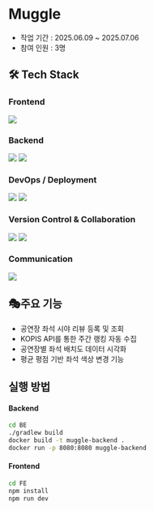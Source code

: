 # Muggle
+ 작업 기간 : 2025.06.09 ~ 2025.07.06
+ 참여 인원 : 3명
## 🛠️ Tech Stack

### Frontend
<img src="https://img.shields.io/badge/react-61DAFB?style=for-the-badge&logo=react&logoColor=black">

### Backend
<p>
<img src="https://img.shields.io/badge/springboot-6DB33F?style=for-the-badge&logo=springboot&logoColor=white">
<img src="https://img.shields.io/badge/node.js-339933?style=for-the-badge&logo=Node.js&logoColor=white">
</p>

### DevOps / Deployment
<p>
<img src="https://img.shields.io/badge/Docker-2496ED?style=for-the-badge&logo=Docker&logoColor=white">
<img src="https://img.shields.io/badge/googlecloud-4285F4?style=for-the-badge&logo=googlecloud&logoColor=white">
</p>

### Version Control & Collaboration
<p>
<img src="https://img.shields.io/badge/git-F05032?style=for-the-badge&logo=git&logoColor=white">
<img src="https://img.shields.io/badge/github-181717?style=for-the-badge&logo=github&logoColor=white">
</p>

### Communication
<p>
<img src="https://img.shields.io/badge/Notion-000000?style=for-the-badge&logo=Notion&logoColor=white">
</p>

## 🎭주요 기능
- 공연장 좌석 시야 리뷰 등록 및 조회
- KOPIS API를 통한 주간 랭킹 자동 수집
- 공연장별 좌석 배치도 데이터 시각화
- 평균 평점 기반 좌석 색상 변경 기능

## 실행 방법
#### Backend
```bash
cd BE
./gradlew build
docker build -t muggle-backend .
docker run -p 8080:8080 muggle-backend
```
#### Frontend
```bash
cd FE
npm install
npm run dev
```
